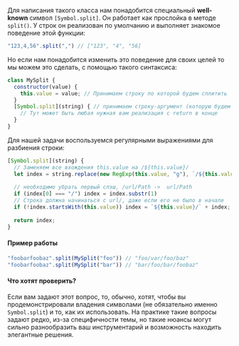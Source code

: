 Для написания такого класса нам понадобится специальный **well-known** символ `[Symbol.split]`.
Он работает как прослойка в методе `split()`. У строк он реализован по умолчанию и выполняет знакомое поведение этой функции:

```js
"123,4,56".split(",") // ["123", "4", "56]
```

Но если нам понадобится изменить это поведение для своих целей то мы можем это сделать, с помощью такого синтаксиса:

```js
class MySplit {
  constructor(value) {
    this.value = value; // Принимаем строку по которой будем сплитить
  }
  [Symbol.split](string) { // принимаем строку-аргумент (которую будем сплитить)
    // Тут может быть любая нужная вам реализация с return в конце
  }
}
```

Для нашей задачи воспользуемся регулярными выражениями для разбиения строки:

```js
[Symbol.split](string) { 
  // Заменяем все вхождения this.value на /${this.value}/
  let index = string.replace(new RegExp(this.value, "g"), `/${this.value}/`);
  
  // необходимо убрать первый слэш, /url/Path ->  url/Path
  if (index[0] === "/") index = index.substr(1)
  // Строка должна начинаться с url/, даже если его не было в начале
  if (!index.startsWith(this.value)) index = `${this.value}/` + index;
  
  return index;
}
```

#### Пример работы

```js
"foobarfoobaz".split(MySplit("foo")) // "foo/var/foo/baz"
"foobarfoobaz".split(MySplit("bar")) // "bar/foo/bar/foobaz"
```

#### Что хотят проверить?

Если вам задают этот вопрос, то, обычно, хотят, чтобы вы продемонстрировали владения символами (не обязательно именно `Symbol.split`) и то, как их использовать.
На практике такие вопросы задают редко, из-за специфичности темы, но такие нюансы могут сильно разнообразить ваш инструментарий и возможность находить элегантные решения.